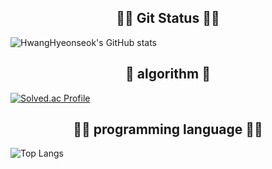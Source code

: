 <h2 align="center">
👨‍💻 Git Status 👨‍💻
</h2 align="center">

![HwangHyeonseok's GitHub stats](https://github-readme-stats.vercel.app/api?username=HwangHyeonseok&show_icons=true&theme=radical) 


<h2 align="center">
🔢 algorithm 🔢
</h2 align="center">

[![Solved.ac Profile](http://mazassumnida.wtf/api/generate_badge?boj=hhs0991)](https://solved.ac/hhs0991) 

<h2 align="center">
🧑‍💻 programming language 🧑‍💻
</h2 align="center">

![Top Langs](https://github-readme-stats.vercel.app/api/top-langs/?username=HwangHyeonseok&layout=Demo&theme=onedark) 
